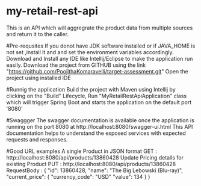 # my-retail-rest-api
This is an API which will aggregrate the product data from multiple sources and return it to the caller.

#Pre-requsites
If you donot have JDK software installed or if JAVA_HOME is not set ,install it and and set the environment variables accordingly.
Download and Install any IDE like Intellij/Eclipse to make the application run easily.
Download the project from GITHUB using the link "https://github.com/PoojithaKomaravelli/target-assessment.git"
Open the project using installed IDE 

#Runnig the application
Build the project with Maven using Intellij by clicking on the "Build" Lifecycle,
Run "MyRetailRestApiApplication" class which will trigger Spring Boot and starts the application on the default  port '8080'

#Swaggger 
The swagger documentation is available once the application is running on the port 8080 at http://localhost:8080/swagger-ui.html
This API documentation helps to understand the exposed services with expected requests and responses.

#Good URL examples
A single Product in JSON format
    GET : http://localhost:8080/api/products/13860428
Update Pricing details for existing Product
    PUT : http://localhost:8080/api/products/13860428
          RequestBody : {
                            "id": 13860428,
                            "name": "The Big Lebowski (Blu-ray)",
                            "current_price": {
                                "currency_code": "USD"
                                "value": 134
                            }
                        }

